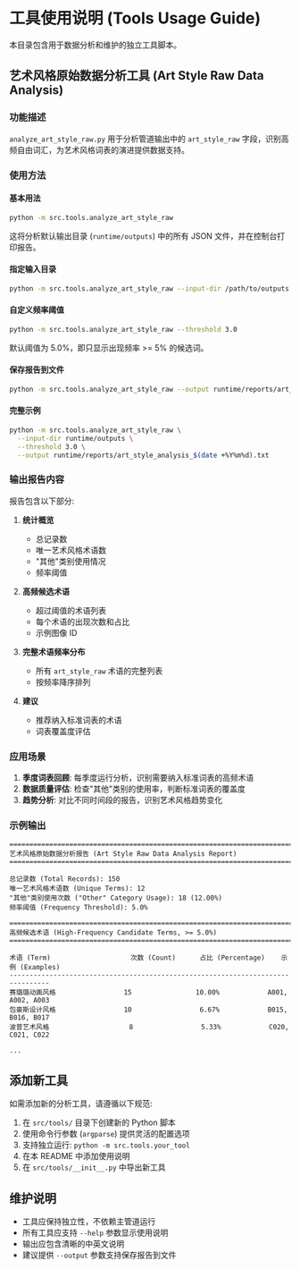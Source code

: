 # 工具使用说明 (Tools Usage Guide)

本目录包含用于数据分析和维护的独立工具脚本。

## 艺术风格原始数据分析工具 (Art Style Raw Data Analysis)

### 功能描述

`analyze_art_style_raw.py` 用于分析管道输出中的 `art_style_raw` 字段，识别高频自由词汇，为艺术风格词表的演进提供数据支持。

### 使用方法

#### 基本用法

```bash
python -m src.tools.analyze_art_style_raw
```

这将分析默认输出目录 (`runtime/outputs`) 中的所有 JSON 文件，并在控制台打印报告。

#### 指定输入目录

```bash
python -m src.tools.analyze_art_style_raw --input-dir /path/to/outputs
```

#### 自定义频率阈值

```bash
python -m src.tools.analyze_art_style_raw --threshold 3.0
```

默认阈值为 5.0%，即只显示出现频率 >= 5% 的候选词。

#### 保存报告到文件

```bash
python -m src.tools.analyze_art_style_raw --output runtime/reports/art_style_analysis.txt
```

#### 完整示例

```bash
python -m src.tools.analyze_art_style_raw \
  --input-dir runtime/outputs \
  --threshold 3.0 \
  --output runtime/reports/art_style_analysis_$(date +%Y%m%d).txt
```

### 输出报告内容

报告包含以下部分:

1. **统计概览**
   - 总记录数
   - 唯一艺术风格术语数
   - "其他"类别使用情况
   - 频率阈值

2. **高频候选术语**
   - 超过阈值的术语列表
   - 每个术语的出现次数和占比
   - 示例图像 ID

3. **完整术语频率分布**
   - 所有 `art_style_raw` 术语的完整列表
   - 按频率降序排列

4. **建议**
   - 推荐纳入标准词表的术语
   - 词表覆盖度评估

### 应用场景

1. **季度词表回顾**: 每季度运行分析，识别需要纳入标准词表的高频术语
2. **数据质量评估**: 检查"其他"类别的使用率，判断标准词表的覆盖度
3. **趋势分析**: 对比不同时间段的报告，识别艺术风格趋势变化

### 示例输出

```
================================================================================
艺术风格原始数据分析报告 (Art Style Raw Data Analysis Report)
================================================================================

总记录数 (Total Records): 150
唯一艺术风格术语数 (Unique Terms): 12
"其他"类别使用次数 ("Other" Category Usage): 18 (12.00%)
频率阈值 (Frequency Threshold): 5.0%

================================================================================
高频候选术语 (High-Frequency Candidate Terms, >= 5.0%)
================================================================================

术语 (Term)                    次数 (Count)      占比 (Percentage)    示例 (Examples)
--------------------------------------------------------------------------------
赛璐璐动画风格                 15                10.00%            A001, A002, A003
包豪斯设计风格                 10                 6.67%            B015, B016, B017
波普艺术风格                    8                 5.33%            C020, C021, C022

...
```

## 添加新工具

如需添加新的分析工具，请遵循以下规范:

1. 在 `src/tools/` 目录下创建新的 Python 脚本
2. 使用命令行参数 (`argparse`) 提供灵活的配置选项
3. 支持独立运行: `python -m src.tools.your_tool`
4. 在本 README 中添加使用说明
5. 在 `src/tools/__init__.py` 中导出新工具

## 维护说明

- 工具应保持独立性，不依赖主管道运行
- 所有工具应支持 `--help` 参数显示使用说明
- 输出应包含清晰的中英文说明
- 建议提供 `--output` 参数支持保存报告到文件
